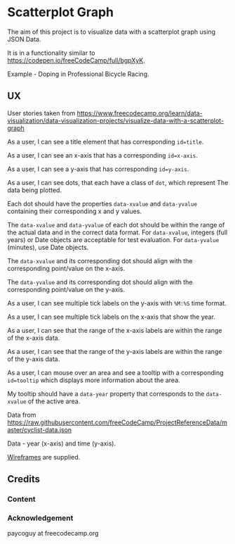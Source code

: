 # Scatterplot Graph

The aim of this project is to visualize data with a scatterplot graph using JSON Data.

It is in a functionality similar to https://codepen.io/freeCodeCamp/full/bgpXyK.

Example - Doping in Professional Bicycle Racing.

## UX

User stories taken from https://www.freecodecamp.org/learn/data-visualization/data-visualization-projects/visualize-data-with-a-scatterplot-graph

As a user, I can see a title element that has corresponding `id=title`.

As a user, I can see an x-axis that has a corresponding `id=x-axis`.

As a user, I can see a y-axis that has corresponding `id=y-axis`.

As a user, I can see dots, that each have a class of `dot`, which represent The
data being plotted.

Each dot should have the properties `data-xvalue` and `data-yvalue` containing their
corresponding x and y values.

The `data-xvalue` and `data-yvalue` of each dot should be within the range of
the actual data and in the correct data format.  For `data-xvalue`, integers
(full years) or Date objects are acceptable for test evaluation.  For `data-yvalue`
(minutes), use Date objects.

The `data-xvalue` and its corresponding dot should align with the corresponding
point/value on the x-axis.

The `data-yvalue` and its corresponding dot should align with the corresponding
point/value on the y-axis.

As a user, I can see multiple tick labels on the y-axis with `%M:%S` time format.

As a user, I can see multiple tick labels on the x-axis that show the year.

As a user, I can see that the range of the x-axis labels are within the range of
the x-axis data.

As a user, I can see that the range of the y-axis labels are within the range of
the y-axis data.

As a user, I can mouse over an area and see a tooltip with a corresponding 
`id=tooltip` which displays more information about the area.

My tooltip should have a `data-year` property that corresponds to the `data-xvalue`
of the active area.

Data from https://raw.githubusercontent.com/freeCodeCamp/ProjectReferenceData/master/cyclist-data.json

Data - year (x-axis) and time (y-axis).

[Wireframes](wireframes/wireframe-scatterplot-graph) are supplied.

## Credits

### Content

### Acknowledgement

paycoguy at freecodecamp.org




